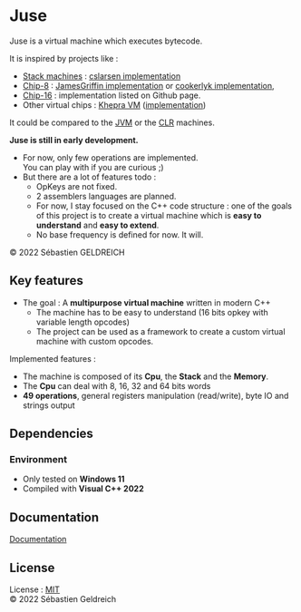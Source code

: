 # Juse

Juse is a virtual machine which executes bytecode.

It is inspired by projects like :

- [Stack machines](https://en.wikipedia.org/wiki/Stack_machine) : [cslarsen implementation](https://github.com/cslarsen/stack-machine)
- [Chip-8](https://fr.wikipedia.org/wiki/CHIP-8) : [JamesGriffin implementation](https://github.com/JamesGriffin/CHIP-8-Emulator) or [cookerlyk implementation](https://github.com/cookerlyk/Chip8),
- [Chip-16](https://github.com/chip16/chip16) : implementation listed on Github page.
- Other virtual chips : [Khepra VM](https://github.com/tykel/khepra-vm) ([implementation](https://github.com/tykel/qpra))

It could be compared to the [JVM](https://en.wikipedia.org/wiki/Java_virtual_machine) or the [CLR](https://en.wikipedia.org/wiki/Common_Language_Runtime) machines.

**Juse is still in early development.**

- For now, only few operations are implemented.  
    You can play with if you are curious ;)
- But there are a lot of features todo :
    - OpKeys are not fixed.
    - 2 assemblers languages are planned.
    - For now, I stay focused on the C++ code structure : one of the goals of this project is to create a virtual machine which is **easy to understand** and **easy to extend**.
    - No base frequency is defined for now. It will.

&copy; 2022 Sébastien GELDREICH

## Key features

- The goal : A **multipurpose virtual machine** written in modern C++
    - The machine has to be easy to understand (16 bits opkey with variable length opcodes)
    - The project can be used as a framework to create a custom virtual machine with custom opcodes.

Implemented features :
- The machine is composed of its **Cpu**, the **Stack** and the **Memory**.
- The **Cpu** can deal with 8, 16, 32 and 64 bits words
- **49 operations**, general registers manipulation (read/write), byte IO and strings output

## Dependencies

### Environment

* Only tested on **Windows 11**
* Compiled with **Visual C++ 2022**

## Documentation

[Documentation](https://asgard.trehinos.eu:9080/Trehinos/juse/-/wikis/home)

## License

License : [MIT](LICENSE)  
&copy; 2022 Sébastien Geldreich
